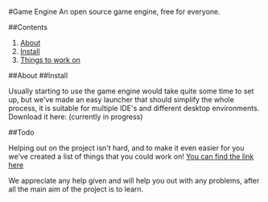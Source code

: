 #Game Engine
An open source game engine, free for everyone.

##Contents
1. [About](#about)
2. [Install](#install)
3. [Things to work on](#todo)

<a name="about">
##About

<a name="install">
##Install

Usually starting to use the game engine would take quite some time to set up, but we've made an easy launcher that should simplify the whole process, it is suitable for multiple IDE's and different desktop environments. Download it here: (currently in progress)

<a name="todo">
##Todo

Helping out on the project isn't hard, and to make it even easier for you we've created a list of things that you could work on!
[You can find the link here](https://docs.google.com/spreadsheet/ccc?key=0AkKO-7fYlAFudG40TnRTSzBUTjg5cHN3OUJqajRPNFE#gid=0)

We appreciate any help given and will help you out with any problems, after all the main aim of the project is to learn.
